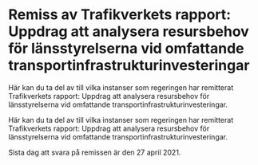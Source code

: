 # Remiss av Trafikverkets rapport: Uppdrag att analysera resursbehov för länsstyrelserna vid omfattande transportinfrastrukturinvesteringar

Här kan du ta del av till vilka instanser som regeringen har remitterat Trafikverkets rapport: Uppdrag att analysera resursbehov för länsstyrelserna vid omfattande transportinfrastrukturinvesteringar.

Här kan du ta del av till vilka instanser som regeringen har remitterat Trafikverkets rapport: Uppdrag att analysera resursbehov för länsstyrelserna vid omfattande transportinfrastrukturinvesteringar.

Sista dag att svara på remissen är den 27 april 2021.

